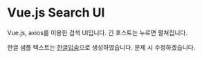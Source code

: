 # Vue.js Search UI

Vue.js, axios를 이용한 검색 UI입니다. 긴 포스트는 누르면 펼쳐집니다.

한글 샘플 텍스트는 [한글입숨](https://hangul.thefron.me/)으로 생성하였습니다. 문제 시 수정하겠습니다.
